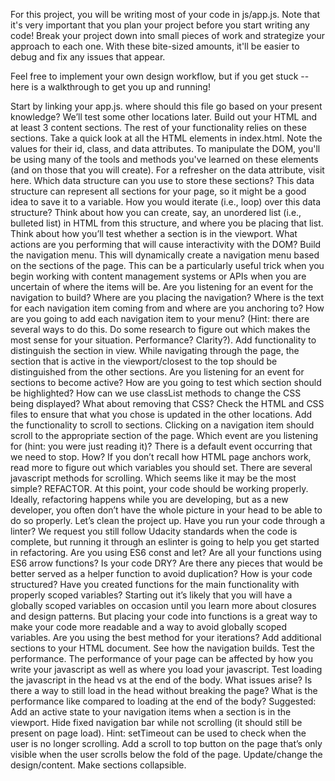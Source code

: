 For this project, you will be writing most of your code in js/app.js. Note that it's very important that you plan your project before you start writing any code! Break your project down into small pieces of work and strategize your approach to each one. With these bite-sized amounts, it'll be easier to debug and fix any issues that appear.

Feel free to implement your own design workflow, but if you get stuck -- here is a walkthrough to get you up and running!

Start by linking your app.js. where should this file go based on your present knowledge? We’ll test some other locations later.
Build out your HTML and at least 3 content sections. The rest of your functionality relies on these sections.
Take a quick look at all the HTML elements in index.html. Note the values for their id, class, and data attributes. To manipulate the DOM, you'll be using many of the tools and methods you've learned on these elements (and on those that you will create).
For a refresher on the data attribute, visit here.
Which data structure can you use to store these sections? This data structure can represent all sections for your page, so it might be a good idea to save it to a variable.
How you would iterate (i.e., loop) over this data structure?
Think about how you can create, say, an unordered list (i.e., bulleted list) in HTML from this structure, and where you be placing that list.
Think about how you’ll test whether a section is in the viewport.
What actions are you performing that will cause interactivity with the DOM?
Build the navigation menu. This will dynamically create a navigation menu based on the sections of the page. This can be a particularly useful trick when you begin working with content management systems or APIs when you are uncertain of where the items will be.
Are you listening for an event for the navigation to build?
Where are you placing the navigation?
Where is the text for each navigation item coming from and where are you anchoring to?
How are you going to add each navigation item to your menu? (Hint: there are several ways to do this. Do some research to figure out which makes the most sense for your situation. Performance? Clarity?).
Add functionality to distinguish the section in view. While navigating through the page, the section that is active in the viewport/closest to the top should be distinguished from the other sections.
Are you listening for an event for sections to become active?
How are you going to test which section should be highlighted?
How can we use classList methods to change the CSS being displayed? What about removing that CSS?
Check the HTML and CSS files to ensure that what you chose is updated in the other locations.
Add the functionality to scroll to sections. Clicking on a navigation item should scroll to the appropriate section of the page.
Which event are you listening for (hint: you were just reading it)?
There is a default event occurring that we need to stop. How?
If you don’t recall how HTML page anchors work, read more to figure out which variables you should set.
There are several javascript methods for scrolling. Which seems like it may be the most simple?
REFACTOR. At this point, your code should be working properly. Ideally, refactoring happens while you are developing, but as a new developer, you often don’t have the whole picture in your head to be able to do so properly. Let’s clean the project up.
Have you run your code through a linter? We request you still follow Udacity standards when the code is complete, but running it through an eslinter is going to help you get started in refactoring.
Are you using ES6 const and let?
Are all your functions using ES6 arrow functions?
Is your code DRY? Are there any pieces that would be better served as a helper function to avoid duplication?
How is your code structured? Have you created functions for the main functionality with properly scoped variables? Starting out it’s likely that you will have a globally scoped variables on occasion until you learn more about closures and design patterns. But placing your code into functions is a great way to make your code more readable and a way to avoid globally scoped variables.
Are you using the best method for your iterations?
Add additional sections to your HTML document. See how the navigation builds.
Test the performance. The performance of your page can be affected by how you write your javascript as well as where you load your javascript.
Test loading the javascript in the head vs at the end of the body. What issues arise? Is there a way to still load in the head without breaking the page? What is the performance like compared to loading at the end of the body?
Suggested:
Add an active state to your navigation items when a section is in the viewport.
Hide fixed navigation bar while not scrolling (it should still be present on page load).
Hint: setTimeout can be used to check when the user is no longer scrolling.
Add a scroll to top button on the page that’s only visible when the user scrolls below the fold of the page.
Update/change the design/content.
Make sections collapsible.
